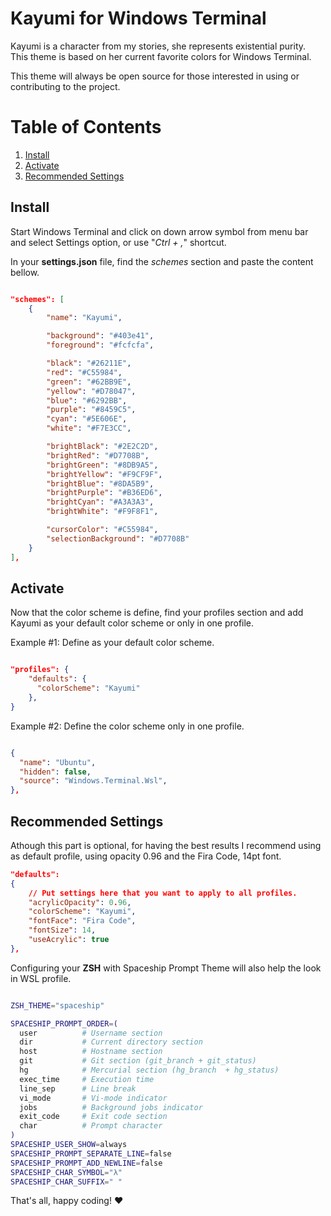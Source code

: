 # Kayumi for Windows Terminal

Kayumi is a character from my stories, she represents existential purity. This theme is based on her current favorite colors for Windows Terminal.

This theme will always be open source for those interested in using or contributing to the project.

# Table of Contents
1. [Install](#install)
2. [Activate](#activate)
3. [Recommended Settings](#recommended-settings)

## Install

Start Windows Terminal and click on down arrow symbol from menu bar and select Settings option, or use "*Ctrl + ,*" shortcut.

In your **settings.json** file, find the *schemes* section and paste the content bellow.

```json

"schemes": [
    {
        "name": "Kayumi",

        "background": "#403e41",
        "foreground": "#fcfcfa",

        "black": "#26211E",
        "red": "#C55984",
        "green": "#62BB9E",
        "yellow": "#D78047",
        "blue": "#6292BB",
        "purple": "#8459C5",
        "cyan": "#5E606E",
        "white": "#F7E3CC",

        "brightBlack": "#2E2C2D",
        "brightRed": "#D7708B",
        "brightGreen": "#8DB9A5",
        "brightYellow": "#F9CF9F",
        "brightBlue": "#8DA5B9",
        "brightPurple": "#B36ED6",
        "brightCyan": "#A3A3A3",
        "brightWhite": "#F9F8F1",

        "cursorColor": "#C55984",
        "selectionBackground": "#D7708B"
    }
],

```

## Activate

Now that the color scheme is define, find your profiles section and add Kayumi as your default color scheme or only in one profile.

Example #1: Define as your default color scheme.

```json

"profiles": {
    "defaults": {
      "colorScheme": "Kayumi"
    },
}

```

Example #2: Define the color scheme only in one profile.

```json

{
  "name": "Ubuntu",
  "hidden": false,
  "source": "Windows.Terminal.Wsl",
},

```

## Recommended Settings

Athough this part is optional, for having the best results I recommend using as default profile, using opacity 0.96 and the Fira Code, 14pt font.

```json
"defaults":
{
    // Put settings here that you want to apply to all profiles.
    "acrylicOpacity": 0.96,
    "colorScheme": "Kayumi",
    "fontFace": "Fira Code",
    "fontSize": 14,
    "useAcrylic": true
},
```

Configuring your **ZSH** with Spaceship Prompt Theme will also help the look in WSL profile.

```zsh

ZSH_THEME="spaceship"

SPACESHIP_PROMPT_ORDER=(
  user          # Username section
  dir           # Current directory section
  host          # Hostname section
  git           # Git section (git_branch + git_status)
  hg            # Mercurial section (hg_branch  + hg_status)
  exec_time     # Execution time
  line_sep      # Line break
  vi_mode       # Vi-mode indicator
  jobs          # Background jobs indicator
  exit_code     # Exit code section
  char          # Prompt character
)
SPACESHIP_USER_SHOW=always
SPACESHIP_PROMPT_SEPARATE_LINE=false
SPACESHIP_PROMPT_ADD_NEWLINE=false
SPACESHIP_CHAR_SYMBOL="λ"
SPACESHIP_CHAR_SUFFIX=" "

```

That's all, happy coding! :heart:
